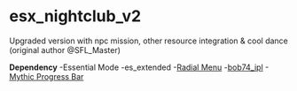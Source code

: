 # esx_nightclub_v2
Upgraded version with npc mission, other resource integration &amp; cool dance (original author @SFL_Master)

**Dependency**
-Essential Mode
-es_extended
-[Radial Menu](https://forum.fivem.net/t/release-radialmenu-configurable-menu-for-chat-commands-using-wheelnav-js/543690)
-[bob74_ipl](https://forum.fivem.net/t/release-v2-fix-holes-in-the-map-up-to-after-hours/25240)
-[Mythic Progress Bar](https://forum.fivem.net/t/dev-resource-mythic-progress-bar/527607)
